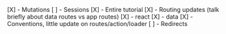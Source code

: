 [X] - Mutations
[ ] - Sessions
[X] - Entire tutorial
[X] - Routing updates (talk briefly about data routes vs app routes)
[X] - react
[X] - data
[X] - Conventions, little update on routes/action/loader
[ ] - Redirects

